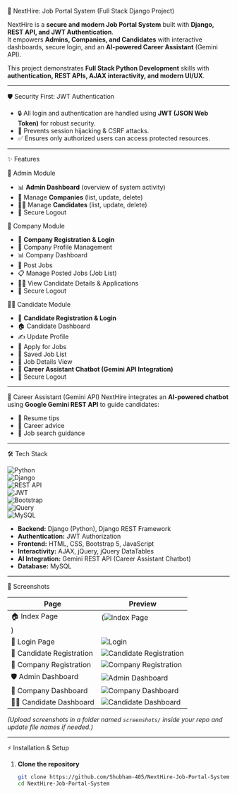 🚀 NextHire: Job Portal System (Full Stack Django Project)

NextHire is a **secure and modern Job Portal System** built with **Django, REST API, and JWT Authentication**.  
It empowers **Admins, Companies, and Candidates** with interactive dashboards, secure login, and an **AI-powered Career Assistant** (Gemini API).  

This project demonstrates **Full Stack Python Development** skills with **authentication, REST APIs, AJAX interactivity, and modern UI/UX**.

---

🛡 Security First: JWT Authentication
- 🔒 All login and authentication are handled using **JWT (JSON Web Token)** for robust security.  
- 🚫 Prevents session hijacking & CSRF attacks.  
- ✅ Ensures only authorized users can access protected resources.  

---

✨ Features

🔑 Admin Module
- 📊 **Admin Dashboard** (overview of system activity)  
- 🏢 Manage **Companies** (list, update, delete)  
- 👨‍🎓 Manage **Candidates** (list, update, delete)  
- 🔐 Secure Logout  

🏢 Company Module
- 📝 **Company Registration & Login**  
- 🏢 Company Profile Management  
- 📊 Company Dashboard  
- 📢 Post Jobs  
- 📋 Manage Posted Jobs (Job List)  
- 👨‍🎓 View Candidate Details & Applications  
- 🔐 Secure Logout  

👨‍🎓 Candidate Module
- 📝 **Candidate Registration & Login**  
- 🏠 Candidate Dashboard  
- ✍️ Update Profile  
- 📄 Apply for Jobs  
- 💾 Saved Job List  
- 🔎 Job Details View  
- 💬 **Career Assistant Chatbot (Gemini API Integration)**  
- 🔐 Secure Logout  

---

🤖 Career Assistant (Gemini API)
NextHire integrates an **AI-powered chatbot** using **Google Gemini REST API** to guide candidates:  
- 📌 Resume tips  
- 📌 Career advice  
- 📌 Job search guidance  

---

🛠 Tech Stack

![Python](https://img.shields.io/badge/Python-3.10-blue?logo=python)  
![Django](https://img.shields.io/badge/Django-5.0-green?logo=django)  
![REST API](https://img.shields.io/badge/REST%20API-Enabled-orange?logo=fastapi)  
![JWT](https://img.shields.io/badge/Auth-JWT%20Secure-red?logo=jsonwebtokens)  
![Bootstrap](https://img.shields.io/badge/Bootstrap-5-purple?logo=bootstrap)  
![jQuery](https://img.shields.io/badge/jQuery-3.7-blue?logo=jquery)  
![MySQL](https://img.shields.io/badge/MySQL-Database-blue?logo=mysql)  

- **Backend:** Django (Python), Django REST Framework  
- **Authentication:** JWT Authorization  
- **Frontend:** HTML, CSS, Bootstrap 5, JavaScript  
- **Interactivity:** AJAX, jQuery, jQuery DataTables  
- **AI Integration:** Gemini REST API (Career Assistant Chatbot)  
- **Database:** MySQL  

---

📸 Screenshots

| Page                  | Preview |
|------------------------|---------|
| 🏠 Index Page          | (![Index Page](https://github.com/user-attachments/assets/e0bea575-f328-4678-b18b-0f91ae4e9c66)
) |
| 🔐 Login Page          | ![Login](screenshots/login.png) |
| 📝 Candidate Registration | ![Candidate Registration](screenshots/candidate_register.png) |
| 📝 Company Registration   | ![Company Registration](screenshots/company_register.png) |
| 🛡 Admin Dashboard     | ![Admin Dashboard](screenshots/admin_dashboard.png) |
| 🏢 Company Dashboard   | ![Company Dashboard](screenshots/company_dashboard.png) |
| 👨‍🎓 Candidate Dashboard  | ![Candidate Dashboard](screenshots/candidate_dashboard.png) |

*(Upload screenshots in a folder named `screenshots/` inside your repo and update file names if needed.)*

---

⚡ Installation & Setup

1. **Clone the repository**
   ```bash
   git clone https://github.com/Shubham-405/NextHire-Job-Portal-System.git
   cd NextHire-Job-Portal-System
